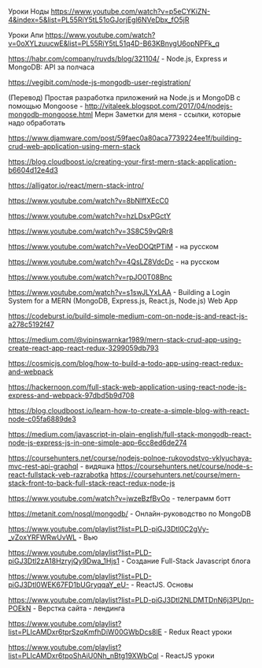 Уроки Ноды
https://www.youtube.com/watch?v=p5eCYKiZN-4&index=5&list=PL55RiY5tL51oGJorjEgl6NVeDbx_fO5jR

Уроки Апи
https://www.youtube.com/watch?v=0oXYLzuucwE&list=PL55RiY5tL51q4D-B63KBnygU6opNPFk_q

https://habr.com/company/ruvds/blog/321104/ - Node.js, Express и MongoDB: API за полчаса

https://vegibit.com/node-js-mongodb-user-registration/


(Перевод) Простая разработка приложений на Node.js и MongoDB с помощью Mongoose  - http://vitaleek.blogspot.com/2017/04/nodejs-mongodb-mongoose.html
Мерн
Заметки для меня - ссылки, которые надо обработать

https://www.djamware.com/post/59faec0a80aca7739224ee1f/building-crud-web-application-using-mern-stack

https://blog.cloudboost.io/creating-your-first-mern-stack-application-b6604d12e4d3

https://alligator.io/react/mern-stack-intro/

https://www.youtube.com/watch?v=8bNlffXEcC0

https://www.youtube.com/watch?v=hzLDsxPGctY

https://www.youtube.com/watch?v=3S8C59vQRr8

https://www.youtube.com/watch?v=VeoDOQtPTiM - на русском

https://www.youtube.com/watch?v=4QsLZ8VdcDc -  на русском

https://www.youtube.com/watch?v=rpJO0T08Bnc

https://www.youtube.com/watch?v=s1swJLYxLAA - Building a Login System for a MERN (MongoDB, Express.js, React.js, Node.js) Web App

https://codeburst.io/build-simple-medium-com-on-node-js-and-react-js-a278c5192f47

https://medium.com/@vipinswarnkar1989/mern-stack-crud-app-using-create-react-app-react-redux-3299059db793

https://cosmicjs.com/blog/how-to-build-a-todo-app-using-react-redux-and-webpack

https://hackernoon.com/full-stack-web-application-using-react-node-js-express-and-webpack-97dbd5b9d708

https://blog.cloudboost.io/learn-how-to-create-a-simple-blog-with-react-node-c05fa6889de3


https://medium.com/javascript-in-plain-english/full-stack-mongodb-react-node-js-express-js-in-one-simple-app-6cc8ed6de274

https://coursehunters.net/course/nodejs-polnoe-rukovodstvo-vklyuchaya-mvc-rest-api-graphql - видяшка
https://coursehunters.net/course/node-s-react-fullstack-veb-razrabotka
https://coursehunters.net/course/mern-stack-front-to-back-full-stack-react-redux-node-js

https://www.youtube.com/watch?v=jwzeBzfBvOo - телеграмм ботт

https://metanit.com/nosql/mongodb/ - Онлайн-руководство по MongoDB

https://www.youtube.com/playlist?list=PLD-piGJ3Dtl0C2gVy-_vZoxYRFWRwUvWL - Вью

https://www.youtube.com/playlist?list=PLD-piGJ3Dtl2zA18HzryjQy9Dwa_1Hjs1 - Создание Full-Stack Javascript блога

https://www.youtube.com/playlist?list=PLD-piGJ3Dtl0WEK67FD1bUGryqqaY_eU- - ReactJS. Основы

https://www.youtube.com/playlist?list=PLD-piGJ3Dtl2NLDMTDnN6j3PUpn-POEkN - Верстка сайта - лендинга

https://www.youtube.com/playlist?list=PLIcAMDxr6tprSzqKmfhDiW00GWbDcs8lE - Redux React уроки

https://www.youtube.com/playlist?list=PLIcAMDxr6tpoShAiU0Nh_nBtg19XWbCql - ReactJS уроки
